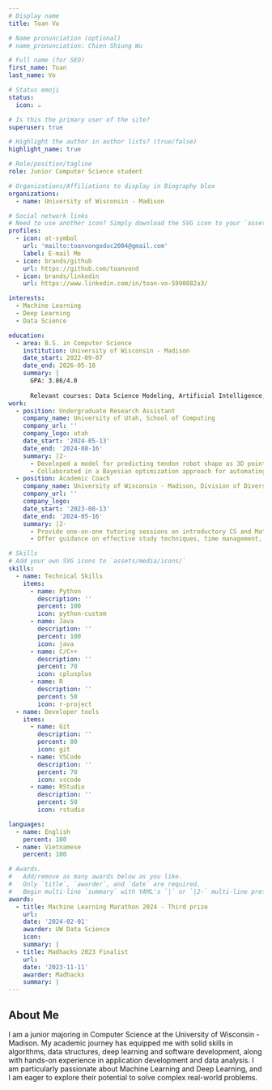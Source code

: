 ```yaml
---
# Display name
title: Toan Vo

# Name pronunciation (optional)
# name_pronunciation: Chien Shiung Wu

# Full name (for SEO)
first_name: Toan
last_name: Vo

# Status emoji
status:
  icon: ☕️

# Is this the primary user of the site?
superuser: true

# Highlight the author in author lists? (true/false)
highlight_name: true

# Role/position/tagline
role: Junior Computer Science student

# Organizations/Affiliations to display in Biography blox
organizations:
  - name: University of Wisconsin - Madison

# Social network links
# Need to use another icon? Simply download the SVG icon to your `assets/media/icons/` folder.
profiles:
  - icon: at-symbol
    url: 'mailto:toanvongoduc2004@gmail.com'
    label: E-mail Me
  - icon: brands/github
    url: https://github.com/toanvond
  - icon: brands/linkedin
    url: https://www.linkedin.com/in/toan-vo-5990882a3/

interests:
  - Machine Learning
  - Deep Learning
  - Data Science

education:
  - area: B.S. in Computer Science
    institution: University of Wisconsin - Madison
    date_start: 2022-09-07
    date_end: 2026-05-18
    summary: |
      GPA: 3.86/4.0
      
      Relevant courses: Data Science Modeling, Artificial Intelligence, Data Structures, Object-Oriented Programming, Multivariate Calculus, Linear Algebra, Deep Learning for Computer Vision, Introduction to Algorithms, Matrix Methods in Machine Learning
work:
  - position: Undergraduate Research Assistant
    company_name: University of Utah, School of Computing
    company_url: ''
    company_logo: utah
    date_start: '2024-05-13'
    date_end: '2024-08-16'
    summary: |2-
      - Developed a model for predicting tendon robot shape as 3D point clouds based on current tendon displacements with long short-term memory (LSTM), exceeding the previous learning-based technique by 11% in terms of Chamfer distance.
      - Collaborated in a Bayesian optimization approach for automating surgical retraction by implementing different acquisition functions for optimizing tissue retraction efficiency and improving attachment point detection accuracy.
  - position: Academic Coach
    company_name: University of Wisconsin - Madison, Division of Diversity, Equity and Educational Achievement
    company_url: ''
    company_logo:
    date_start: '2023-08-13'
    date_end: '2024-05-16'
    summary: |2-
      - Provide one-on-one tutoring sessions on introductory CS and Math courses for nearly 50 students weekly
      - Offer guidance on effective study techniques, time management, and test preparation to help students enhance their academic performance.

# Skills
# Add your own SVG icons to `assets/media/icons/`
skills:
  - name: Technical Skills
    items:
      - name: Python
        description: ''
        percent: 100
        icon: python-custom
      - name: Java
        description: ''
        percent: 100
        icon: java
      - name: C/C++
        description: ''
        percent: 70
        icon: cplusplus
      - name: R
        description: ''
        percent: 50
        icon: r-project
  - name: Developer tools
    items:
      - name: Git
        description: ''
        percent: 80
        icon: git
      - name: VSCode
        description: ''
        percent: 70
        icon: vscode
      - name: RStudio
        description: ''
        percent: 50
        icon: rstudio

languages:
  - name: English
    percent: 100
  - name: Vietnamese
    percent: 100

# Awards.
#   Add/remove as many awards below as you like.
#   Only `title`, `awarder`, and `date` are required.
#   Begin multi-line `summary` with YAML's `|` or `|2-` multi-line prefix and indent 2 spaces below.
awards:
  - title: Machine Learning Marathon 2024 - Third prize
    url:
    date: '2024-02-01'
    awarder: UW Data Science
    icon:
    summary: |
  - title: Madhacks 2023 Finalist
    url:
    date: '2023-11-11'
    awarder: Madhacks
    summary: |
---
```


## About Me

I am a junior majoring in Computer Science at the University of Wisconsin - Madison. My academic journey has equipped me with solid skills in algorithms, data structures, deep learning and software development, along with hands-on experience in application development and data analysis. I am particularly passionate about Machine Learning and Deep Learning, and I am eager to explore their potential to solve complex real-world problems.
